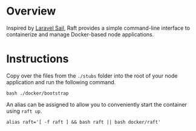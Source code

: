 # Overview
Inspired by [Laravel Sail](https://github.com/laravel/sail), Raft provides a simple command-line interface to containerize and manage Docker-based node applications. 

# Instructions
Copy over the files from the `./stubs` folder into the root of your node application and run the following command.

```
bash ./docker/bootstrap
```
An alias can be assigned to allow you to conveniently start the container using `raft up`.
```
alias raft='[ -f raft ] && bash raft || bash docker/raft'
```